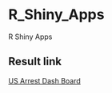 # R_Shiny_Apps
R Shiny Apps

## Result link
[US Arrest Dash Board](https://sysph.shinyapps.io/USArrestDashboard/)
